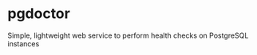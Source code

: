 pgdoctor
========

Simple, lightweight web service to perform health checks on PostgreSQL instances

